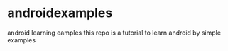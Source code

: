 # androidexamples
android learning eamples
this repo is a tutorial to learn android by simple examples 
